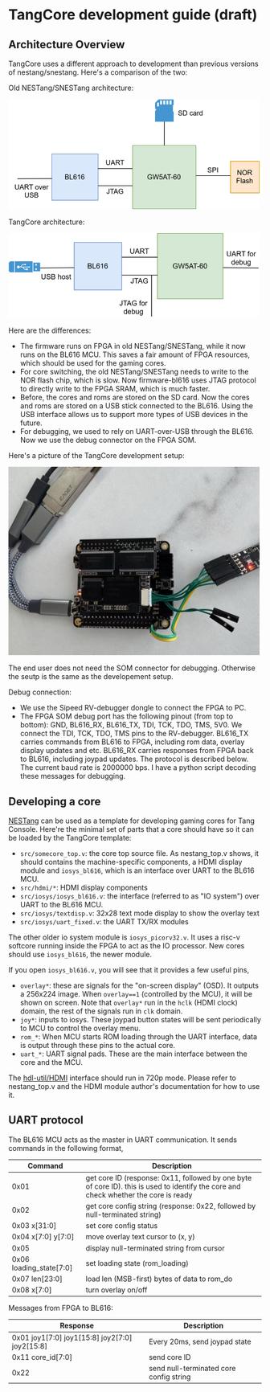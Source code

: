 # TangCore development guide (draft)

## Architecture Overview

TangCore uses a different approach to development than previous versions of nestang/snestang. Here's a comparison of the two:

Old NESTang/SNESTang architecture:

<img src="snestang.drawio.svg" width="500"/>

TangCore architecture:

<img src="tangcores.drawio.svg" width="500"/>

Here are the differences:
* The firmware runs on FPGA in old NESTang/SNESTang, while it now runs on the BL616 MCU. This saves a fair amount of FPGA resources, which should be used for the gaming cores.
* For core switching, the old NESTang/SNESTang needs to write to the NOR flash chip, which is slow. Now firmware-bl616 uses JTAG protocol to directly write to the FPGA SRAM, which is much faster.
* Before, the cores and roms are stored on the SD card. Now the cores and roms are stored on a USB stick connected to the BL616. Using the USB interface allows us to support more types of USB devices in the future.
* For debugging, we used to rely on UART-over-USB through the BL616. Now we use the debug connector on the FPGA SOM.

Here's a picture of the TangCore development setup:

<img src="tangcores-dev-setup.jpg" width="500"/>

The end user does not need the SOM connector for debugging. Otherwise the seutp is the same as the developement setup.

Debug connection:
* We use the Sipeed RV-debugger dongle to connect the FPGA to PC.
* The FPGA SOM debug port has the following pinout (from top to bottom): GND, BL616_RX, BL616_TX, TDI, TCK, TDO, TMS, 5V0. We connect the TDI, TCK, TDO, TMS pins to the RV-debugger. BL616_TX carries commands from BL616 to FPGA, including rom data, overlay display updates and etc. BL616_RX carries responses from FPGA back to BL616, including joypad updates. The protocol is described below. The current baud rate is 2000000 bps. I have a python script decoding these messages for debugging.

## Developing a core

[NESTang](https://github.com/nand2mario/nestang) can be used as a template for developing gaming cores for Tang Console. Here're the minimal set of parts that a core should have so it can be loaded by the TangCore template:

* `src/somecore_top.v`: the core top source file. As nestang_top.v shows, it should contains the machine-specific components, a HDMI display module and `iosys_bl616`, which is an interface over UART to the BL616 MCU.
* `src/hdmi/*`: HDMI display components
* `src/iosys/iosys_bl616.v`: the interface (referred to as "IO system") over UART to the BL616 MCU.
* `src/iosys/textdisp.v`: 32x28 text mode display to show the overlay text
* `src/iosys/uart_fixed.v`: the UART TX/RX modules

The other older io system module is `iosys_picorv32.v`. It uses a risc-v softcore running inside the FPGA to act as the IO processor. New cores should use `iosys_bl616`, the newer module.

If you open `iosys_bl616.v`, you will see that it provides a few useful pins,
* `overlay*`: these are signals for the "on-screen display" (OSD). It outputs a 256x224 image. When `overlay==1` (controlled by the MCU), it will be shown on screen. Note that `overlay*` run in the `hclk` (HDMI clock) domain, the rest of the signals run in `clk` domain.
* `joy*`: inputs to iosys. These joypad button states will be sent periodically to MCU to control the overlay menu.
* `rom_*`: When MCU starts ROM loading through the UART interface, data is output through these pins to the actual core.
* `uart_*`: UART signal pads. These are the main interface between the core and the MCU.

The [hdl-util/HDMI](https://github.com/hdl-util/hdmi) interface should run in 720p mode. Please refer to nestang_top.v and the HDMI module author's documentation for how to use it.

## UART protocol

The BL616 MCU acts as the master in UART communication. It sends commands in the following format,

| Command | Description |
|-----|-----|
| 0x01|get core ID (response: 0x11, followed by one byte of core ID). this is used to identify the core and check whether the core is ready|
|0x02|get core config string (response: 0x22, followed by null-terminated string)|
|0x03 x[31:0]|set core config status|
|0x04 x[7:0] y[7:0]|move overlay text cursor to (x, y)|
|0x05 <string>|display null-terminated string from cursor|
|0x06 loading_state[7:0]|set loading state (rom_loading)|
|0x07 len[23:0] <data>|load len (MSB-first) bytes of data to rom_do|
|0x08 x[7:0]|turn overlay on/off|

Messages from FPGA to BL616:

| Response | Description |
|-----|-----|
| 0x01 joy1[7:0] joy1[15:8] joy2[7:0] joy2[15:8]|     Every 20ms, send joypad state|
|0x11 core_id[7:0]|send core ID|
|0x22 <string>|send null-terminated core config string|
